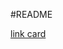 #README

[link card](https://1drv.ms/u/c/b85707d81ee18b29/Ed7380pL1mBNhheiqxuRwokBOd1nVC7gG2v3AJz3qEQTtA?e=hhsSgF)
